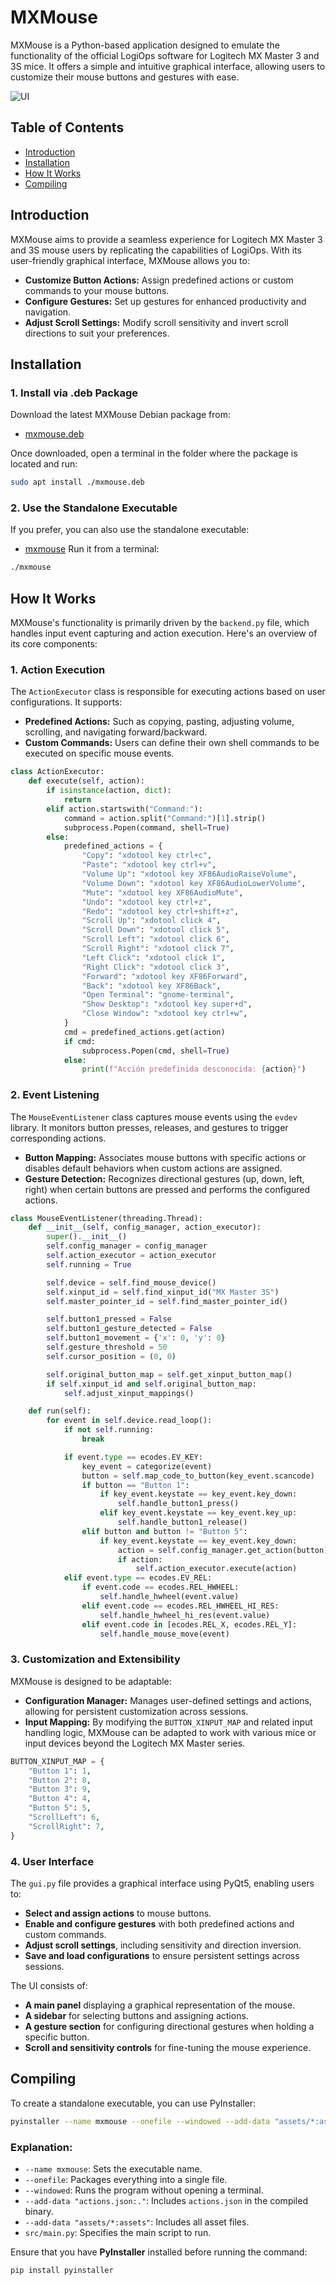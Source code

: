 # MXMouse

MXMouse is a Python-based application designed to emulate the functionality of the official LogiOps software for Logitech MX Master 3 and 3S mice. It offers a simple and intuitive graphical interface, allowing users to customize their mouse buttons and gestures with ease.

![UI](dist/ui.png)

## Table of Contents

- [Introduction](#introduction)
- [Installation](#installation)
- [How It Works](#how-it-works)
- [Compiling](#compiling)

## Introduction

MXMouse aims to provide a seamless experience for Logitech MX Master 3 and 3S mouse users by replicating the capabilities of LogiOps. With its user-friendly graphical interface, MXMouse allows you to:

- **Customize Button Actions:** Assign predefined actions or custom commands to your mouse buttons.
- **Configure Gestures:** Set up gestures for enhanced productivity and navigation.
- **Adjust Scroll Settings:** Modify scroll sensitivity and invert scroll directions to suit your preferences.

## Installation

### 1. Install via .deb Package

Download the latest MXMouse Debian package from:

- [mxmouse.deb](https://github.com/jcmh05/mxmouse-mxmaster-for-linux/raw/main/dist/mxmouse.deb)

Once downloaded, open a terminal in the folder where the package is located and run:

```bash
sudo apt install ./mxmouse.deb
```

### 2. Use the Standalone Executable

If you prefer, you can also use the standalone executable:
- [mxmouse](https://github.com/jcmh05/mxmouse-mxmaster-for-linux/raw/main/dist/mxmouse)
Run it from a terminal:
```bash
./mxmouse
```

## How It Works

MXMouse's functionality is primarily driven by the `backend.py` file, which handles input event capturing and action execution. Here's an overview of its core components:

### 1. Action Execution

The `ActionExecutor` class is responsible for executing actions based on user configurations. It supports:

- **Predefined Actions:** Such as copying, pasting, adjusting volume, scrolling, and navigating forward/backward.
- **Custom Commands:** Users can define their own shell commands to be executed on specific mouse events.

```python
class ActionExecutor:
    def execute(self, action):
        if isinstance(action, dict):
            return
        elif action.startswith("Command:"):
            command = action.split("Command:")[1].strip()
            subprocess.Popen(command, shell=True)
        else:
            predefined_actions = {
                "Copy": "xdotool key ctrl+c",
                "Paste": "xdotool key ctrl+v",
                "Volume Up": "xdotool key XF86AudioRaiseVolume",
                "Volume Down": "xdotool key XF86AudioLowerVolume",
                "Mute": "xdotool key XF86AudioMute",
                "Undo": "xdotool key ctrl+z",
                "Redo": "xdotool key ctrl+shift+z",
                "Scroll Up": "xdotool click 4",
                "Scroll Down": "xdotool click 5",
                "Scroll Left": "xdotool click 6",
                "Scroll Right": "xdotool click 7",
                "Left Click": "xdotool click 1",
                "Right Click": "xdotool click 3",
                "Forward": "xdotool key XF86Forward",
                "Back": "xdotool key XF86Back",
                "Open Terminal": "gnome-terminal",
                "Show Desktop": "xdotool key super+d",
                "Close Window": "xdotool key ctrl+w",
            }
            cmd = predefined_actions.get(action)
            if cmd:
                subprocess.Popen(cmd, shell=True)
            else:
                print(f"Acción predefinida desconocida: {action}")
```
### 2. Event Listening

The `MouseEventListener` class captures mouse events using the `evdev` library. It monitors button presses, releases, and gestures to trigger corresponding actions.

- **Button Mapping:** Associates mouse buttons with specific actions or disables default behaviors when custom actions are assigned.
- **Gesture Detection:** Recognizes directional gestures (up, down, left, right) when certain buttons are pressed and performs the configured actions.

```python
class MouseEventListener(threading.Thread):
    def __init__(self, config_manager, action_executor):
        super().__init__()
        self.config_manager = config_manager
        self.action_executor = action_executor
        self.running = True

        self.device = self.find_mouse_device()
        self.xinput_id = self.find_xinput_id("MX Master 3S")
        self.master_pointer_id = self.find_master_pointer_id()

        self.button1_pressed = False
        self.button1_gesture_detected = False
        self.button1_movement = {'x': 0, 'y': 0}
        self.gesture_threshold = 50
        self.cursor_position = (0, 0)

        self.original_button_map = self.get_xinput_button_map()
        if self.xinput_id and self.original_button_map:
            self.adjust_xinput_mappings()

    def run(self):
        for event in self.device.read_loop():
            if not self.running:
                break

            if event.type == ecodes.EV_KEY:
                key_event = categorize(event)
                button = self.map_code_to_button(key_event.scancode)
                if button == "Button 1":
                    if key_event.keystate == key_event.key_down:
                        self.handle_button1_press()
                    elif key_event.keystate == key_event.key_up:
                        self.handle_button1_release()
                elif button and button != "Button 5":
                    if key_event.keystate == key_event.key_down:
                        action = self.config_manager.get_action(button)
                        if action:
                            self.action_executor.execute(action)
            elif event.type == ecodes.EV_REL:
                if event.code == ecodes.REL_HWHEEL:
                    self.handle_hwheel(event.value)
                elif event.code == ecodes.REL_HWHEEL_HI_RES:
                    self.handle_hwheel_hi_res(event.value)
                elif event.code in [ecodes.REL_X, ecodes.REL_Y]:
                    self.handle_mouse_move(event)
```
### 3. Customization and Extensibility
MXMouse is designed to be adaptable:

- **Configuration Manager:** Manages user-defined settings and actions, allowing for persistent customization across sessions.
- **Input Mapping:** By modifying the `BUTTON_XINPUT_MAP` and related input handling logic, MXMouse can be adapted to work with various mice or input devices beyond the Logitech MX Master series.
```python
BUTTON_XINPUT_MAP = {
    "Button 1": 1,
    "Button 2": 8,
    "Button 3": 9,
    "Button 4": 4,
    "Button 5": 5,
    "ScrollLeft": 6,
    "ScrollRight": 7,
}
```
### 4. User Interface

The `gui.py` file provides a graphical interface using PyQt5, enabling users to:

- **Select and assign actions** to mouse buttons.
- **Enable and configure gestures** with both predefined actions and custom commands.
- **Adjust scroll settings**, including sensitivity and direction inversion.
- **Save and load configurations** to ensure persistent settings across sessions.

The UI consists of:

- **A main panel** displaying a graphical representation of the mouse.
- **A sidebar** for selecting buttons and assigning actions.
- **A gesture section** for configuring directional gestures when holding a specific button.
- **Scroll and sensitivity controls** for fine-tuning the mouse experience.

## Compiling

To create a standalone executable, you can use PyInstaller:

```bash
pyinstaller --name mxmouse --onefile --windowed --add-data "assets/*:assets" src/main.py
```
### Explanation:

- `--name mxmouse`: Sets the executable name.
- `--onefile`: Packages everything into a single file.
- `--windowed`: Runs the program without opening a terminal.
- `--add-data "actions.json:."`: Includes `actions.json` in the compiled binary.
- `--add-data "assets/*:assets"`: Includes all asset files.
- `src/main.py`: Specifies the main script to run.

Ensure that you have **PyInstaller** installed before running the command:

```bash
pip install pyinstaller
```

